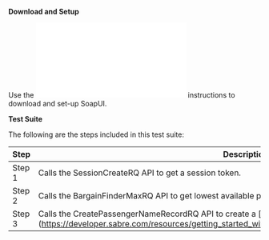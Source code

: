 **Download and Setup**

Use the ![README.md](/SabreAPIsTestSuites/README.md) instructions to download and
set-up SoapUI.

**Test Suite**

The following are the steps included in this test suite:

| **Step** | **Description**                                                                                    |
|----------|----------------------------------------------------------------------------------------------------|
| Step 1   | Calls the SessionCreateRQ API to get a session token.                                              |
| Step 2   | Calls the BargainFinderMaxRQ API to get lowest available prices based upon specific date criteria. |
| Step 3   | Calls the CreatePassengerNameRecordRQ API to create a [passenger name record] (https://developer.sabre.com/resources/getting_started_with_sabre_apis/sabre_apis_101/intros/intro_to_pnrs)                                                              |


